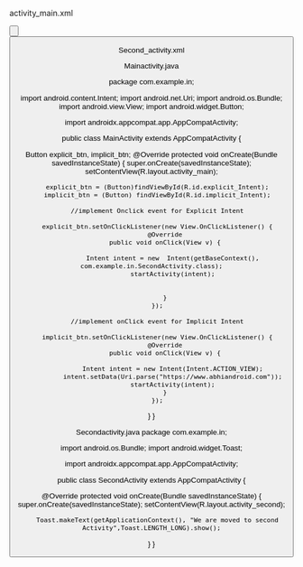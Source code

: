 activity_main.xml

<RelativeLayout xmlns:android="http://schemas.android.com/apk/res/android"
   xmlns:tools="http://schemas.android.com/tools" android:layout_width="match_parent"
   android:layout_height="match_parent" android:paddingLeft="@dimen/activity_horizontal_margin"
   android:paddingRight="@dimen/activity_horizontal_margin"
   android:paddingTop="@dimen/activity_vertical_margin"
   android:paddingBottom="@dimen/activity_vertical_margin" tools:context=".MainActivity">

   <TextView
       android:layout_width="wrap_content"
       android:layout_height="wrap_content"
       android:textAppearance="?android:attr/textAppearanceMedium"
       android:text="If you click on Explicit example we will navigate to second activity within App and if you click on Implicit example AbhiAndroid Homepage will open in Browser"
       android:id="@+id/textView2"
       android:clickable="false"
       android:layout_alignParentTop="true"
       android:layout_alignParentStart="true"
       android:layout_marginTop="42dp"
       android:background="#3e7d02"
       android:textColor="#ffffff" />

   <Button
       android:layout_width="wrap_content"
       android:layout_height="wrap_content"
       android:text="Explicit Intent Example"
       android:id="@+id/explicit_Intent"
       android:layout_alignParentTop="true"
       android:layout_centerHorizontal="true"
       android:layout_marginTop="147dp" />

   <Button
       android:layout_width="wrap_content"
       android:layout_height="wrap_content"
       android:text="Implicit Intent Example"
       android:id="@+id/implicit_Intent"
       android:layout_centerVertical="true"
       android:layout_centerHorizontal="true" />

</RelativeLayout>


Second_activity.xml

<?xml version="1.0" encoding="utf-8"?>
<RelativeLayout xmlns:android="http://schemas.android.com/apk/res/android"
   xmlns:tools="http://schemas.android.com/tools" android:layout_width="match_parent"
   android:layout_height="match_parent" android:paddingLeft="@dimen/activity_horizontal_margin"
   android:paddingRight="@dimen/activity_horizontal_margin"
   android:paddingTop="@dimen/activity_vertical_margin"
   android:paddingBottom="@dimen/activity_vertical_margin"
   android:background="#CCEEAA"
   tools:context="com.example.intents.SecondActivity">

   <TextView
       android:layout_width="wrap_content"
       android:layout_height="wrap_content"
       android:textAppearance="?android:attr/textAppearanceLarge"
       android:text="This is Second Activity"
       android:id="@+id/textView"
       android:layout_centerVertical="true"
       android:layout_centerHorizontal="true" />
</RelativeLayout>

Mainactivity.java

package com.example.in;

import android.content.Intent;
import android.net.Uri;
import android.os.Bundle;
import android.view.View;
import android.widget.Button;

import androidx.appcompat.app.AppCompatActivity;

public class MainActivity extends AppCompatActivity {


   Button explicit_btn, implicit_btn;
   @Override
   protected void onCreate(Bundle savedInstanceState) {
       super.onCreate(savedInstanceState);
       setContentView(R.layout.activity_main);


       explicit_btn = (Button)findViewById(R.id.explicit_Intent);
       implicit_btn = (Button) findViewById(R.id.implicit_Intent);

       //implement Onclick event for Explicit Intent

       explicit_btn.setOnClickListener(new View.OnClickListener() {
           @Override
           public void onClick(View v) {

               Intent intent = new  Intent(getBaseContext(), com.example.in.SecondActivity.class);
               startActivity(intent);


           }
       });

       //implement onClick event for Implicit Intent

       implicit_btn.setOnClickListener(new View.OnClickListener() {
           @Override
           public void onClick(View v) {

               Intent intent = new Intent(Intent.ACTION_VIEW);
               intent.setData(Uri.parse("https://www.abhiandroid.com"));
               startActivity(intent);
           }
       });


   }
}

Secondactivity.java
package com.example.in;

import android.os.Bundle;
import android.widget.Toast;

import androidx.appcompat.app.AppCompatActivity;

public class SecondActivity extends AppCompatActivity {

   @Override
   protected void onCreate(Bundle savedInstanceState) {
       super.onCreate(savedInstanceState);
       setContentView(R.layout.activity_second);

       Toast.makeText(getApplicationContext(), "We are moved to second Activity",Toast.LENGTH_LONG).show();
   }
}